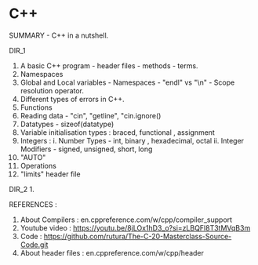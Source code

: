 # C++

SUMMARY - C++ in a nutshell.

DIR_1
1. A basic C++ program - header files - methods - terms.
2. Namespaces
3. Global and Local variables -  Namespaces - "endl" vs "\n" - Scope resolution operator.
4. Different types of errors in C++.
5. Functions
6. Reading data - "cin", "getline", "cin.ignore()
7. Datatypes - sizeof(datatype)
8. Variable initialisation types : braced, functional , assignment
9. Integers : 
    i. Number Types - int, binary , hexadecimal, octal
    ii. Integer Modifiers - signed, unsigned, short, long
10. "AUTO"
11. Operations
12. "limits" header file

DIR_2
1. 

REFERENCES :

1. About Compilers : en.cppreference.com/w/cpp/compiler_support
2. Youtube video : https://youtu.be/8jLOx1hD3_o?si=zLBQFl8T3tMVqB3m
3. Code : https://github.com/rutura/The-C-20-Masterclass-Source-Code.git
4. About header files : en.cppreference.com/w/cpp/header
